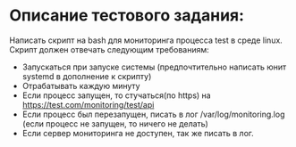 # Описание тестового задания:
Написать скрипт на bash для мониторинга процесса test в среде linux.
Скрипт должен отвечать следующим требованиям:
- Запускаться при запуске системы (предпочтительно написать юнит
systemd в дополнение к скрипту)
- Отрабатывать каждую минуту
- Если процесс запущен, то стучаться(по https) на
https://test.com/monitoring/test/api
- Если процесс был перезапущен, писать в лог /var/log/monitoring.log
(если процесс не запущен, то ничего не делать)
- Если сервер мониторинга не доступен, так же писать в лог.
